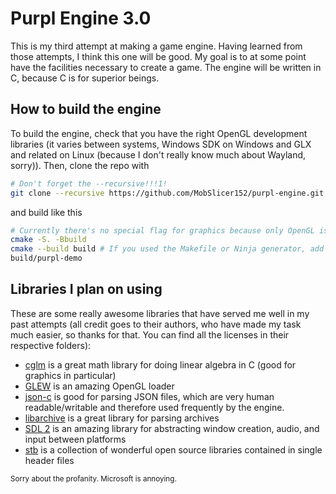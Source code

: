 # Purpl Engine 3.0
This is my third attempt at making a game engine. Having learned from those attempts, I think this one will be good. My goal is to at some point have the facilities necessary to create a game. The engine will be written in C, because C is for superior beings.

## How to build the engine
To build the engine, check that you have the right OpenGL development libraries (it varies between systems, Windows SDK on Windows and GLX and related on Linux (because I don't really know much about Wayland, sorry)). Then, clone the repo with
```sh
# Don't forget the --recursive!!!1!
git clone --recursive https://github.com/MobSlicer152/purpl-engine.git
```
and build like this
```sh
# Currently there's no special flag for graphics because only OpenGL is planned for (Vulkan is a pain)
cmake -S. -Bbuild
cmake --build build # If you used the Makefile or Ninja generator, add on "-j`nproc`" to make things go faster (POSIX shell w/ coreutils or similar only)
build/purpl-demo
```

## Libraries I plan on using
These are some really awesome libraries that have served me well in my past attempts (all credit goes to their authors, who have made my task much easier, so thanks for that. You can find all the licenses in their respective folders):
- [cglm](https://github.com/recp/cglm) is a great math library for doing linear algebra in C (good for graphics in particular)
- [GLEW](https://github.com/nigels-com/glew) is an amazing OpenGL loader
- [json-c](https://github.com/json-c/json-c) is good for parsing JSON files, which are very human readable/writable and therefore used frequently by the engine.
- [libarchive](https://github.com/libarchive/libarchive) is a great library for parsing archives
- [SDL 2](https://libsdl.org) is an amazing library for abstracting window creation, audio, and input between platforms
- [stb](https://github.com/nothings/stb) is a collection of wonderful open source libraries contained in single header files

<sub>Sorry about the profanity. Microsoft is annoying.</sub>
